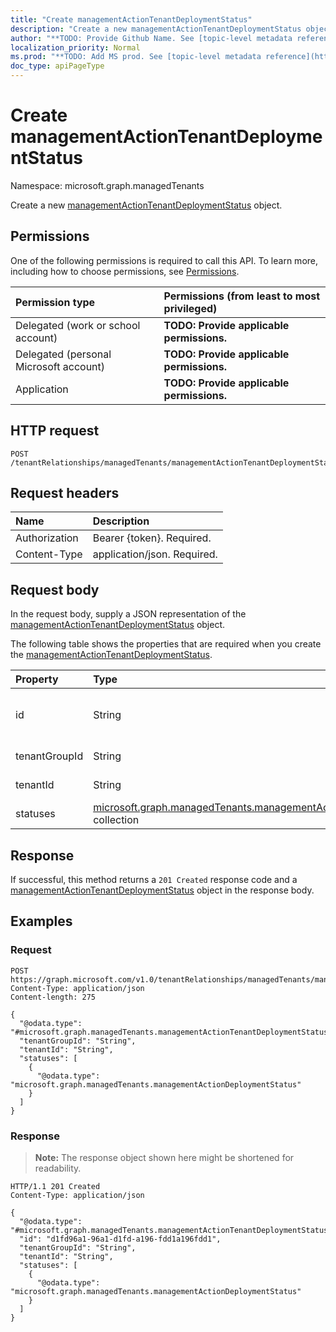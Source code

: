 ```yaml
---
title: "Create managementActionTenantDeploymentStatus"
description: "Create a new managementActionTenantDeploymentStatus object."
author: "**TODO: Provide Github Name. See [topic-level metadata reference](https://msgo.azurewebsites.net/add/document/guidelines/metadata.html#topic-level-metadata)**"
localization_priority: Normal
ms.prod: "**TODO: Add MS prod. See [topic-level metadata reference](https://msgo.azurewebsites.net/add/document/guidelines/metadata.html#topic-level-metadata)**"
doc_type: apiPageType
---
```


# Create managementActionTenantDeploymentStatus
Namespace: microsoft.graph.managedTenants



Create a new [managementActionTenantDeploymentStatus](../resources/managedtenants-managementactiontenantdeploymentstatus.md) object.

## Permissions
One of the following permissions is required to call this API. To learn more, including how to choose permissions, see [Permissions](/graph/permissions-reference).

|Permission type|Permissions (from least to most privileged)|
|:---|:---|
|Delegated (work or school account)|**TODO: Provide applicable permissions.**|
|Delegated (personal Microsoft account)|**TODO: Provide applicable permissions.**|
|Application|**TODO: Provide applicable permissions.**|

## HTTP request

<!-- {
  "blockType": "ignored"
}
-->
``` http
POST /tenantRelationships/managedTenants/managementActionTenantDeploymentStatuses
```

## Request headers
|Name|Description|
|:---|:---|
|Authorization|Bearer {token}. Required.|
|Content-Type|application/json. Required.|

## Request body
In the request body, supply a JSON representation of the [managementActionTenantDeploymentStatus](../resources/managedtenants-managementactiontenantdeploymentstatus.md) object.

The following table shows the properties that are required when you create the [managementActionTenantDeploymentStatus](../resources/managedtenants-managementactiontenantdeploymentstatus.md).

|Property|Type|Description|
|:---|:---|:---|
|id|String|**TODO: Add Description** Inherited from [entity](../resources/managedtenants-entity.md)|
|tenantGroupId|String|**TODO: Add Description**|
|tenantId|String|**TODO: Add Description**|
|statuses|[microsoft.graph.managedTenants.managementActionDeploymentStatus](../resources/managedtenants-managementactiondeploymentstatus.md) collection|**TODO: Add Description**|



## Response

If successful, this method returns a `201 Created` response code and a [managementActionTenantDeploymentStatus](../resources/managedtenants-managementactiontenantdeploymentstatus.md) object in the response body.

## Examples

### Request
<!-- {
  "blockType": "request",
  "name": "create_managementactiontenantdeploymentstatus_from_"
}
-->
``` http
POST https://graph.microsoft.com/v1.0/tenantRelationships/managedTenants/managementActionTenantDeploymentStatuses
Content-Type: application/json
Content-length: 275

{
  "@odata.type": "#microsoft.graph.managedTenants.managementActionTenantDeploymentStatus",
  "tenantGroupId": "String",
  "tenantId": "String",
  "statuses": [
    {
      "@odata.type": "microsoft.graph.managedTenants.managementActionDeploymentStatus"
    }
  ]
}
```


### Response
>**Note:** The response object shown here might be shortened for readability.
<!-- {
  "blockType": "response",
  "truncated": true,
  "@odata.type": "microsoft.graph.managedTenants.managementActionTenantDeploymentStatus"
}
-->
``` http
HTTP/1.1 201 Created
Content-Type: application/json

{
  "@odata.type": "#microsoft.graph.managedTenants.managementActionTenantDeploymentStatus",
  "id": "d1fd96a1-96a1-d1fd-a196-fdd1a196fdd1",
  "tenantGroupId": "String",
  "tenantId": "String",
  "statuses": [
    {
      "@odata.type": "microsoft.graph.managedTenants.managementActionDeploymentStatus"
    }
  ]
}
```

